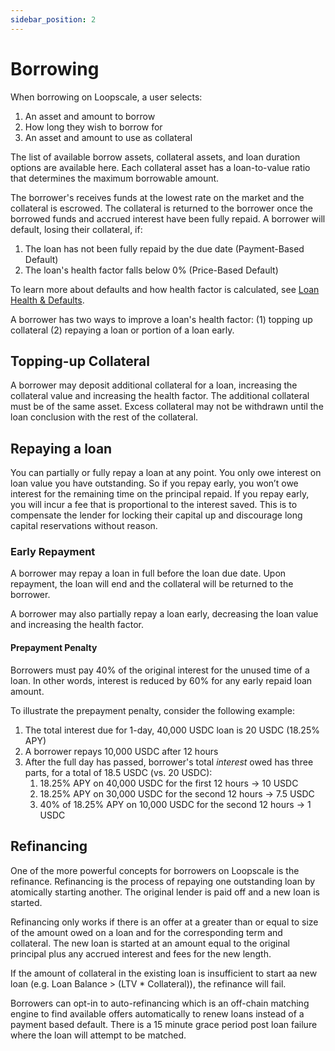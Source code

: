 ```yaml
---
sidebar_position: 2
---
```

# Borrowing
When borrowing on Loopscale, a user selects:
1. An asset and amount to borrow
2. How long they wish to borrow for
3. An asset and amount to use as collateral

The list of available borrow assets, collateral assets, and loan duration options are available here. Each collateral asset has a loan-to-value ratio that determines the maximum borrowable amount.

The borrower's receives funds at the lowest rate on the market and the collateral is escrowed. The collateral is returned to the borrower once the borrowed funds and accrued interest have been fully repaid. A borrower will default, losing their collateral, if:
1. The loan has not been fully repaid by the due date (Payment-Based Default)
2. The loan's health factor falls below 0% (Price-Based Default)

To learn more about defaults and how health factor is calculated, see [Loan Health & Defaults](/concepts/loopscale/loan-health-management).

A borrower has two ways to improve a loan's health factor: (1) topping up collateral (2) repaying a loan or portion of a loan early. 

## Topping-up Collateral
A borrower may deposit additional collateral for a loan, increasing the collateral value and increasing the health factor. The additional collateral must be of the same asset. Excess collateral may not be withdrawn until the loan conclusion with the rest of the collateral.

## Repaying a loan
You can partially or fully repay a loan at any point. You only owe interest on loan value you have outstanding. So if you repay early, you won’t owe interest for the remaining time on the principal repaid. If you repay early, you will incur a fee that is proportional to the interest saved. This is to compensate the lender for locking their capital up and discourage long capital reservations without reason.

### Early Repayment
A borrower may repay a loan in full before the loan due date. Upon repayment, the loan will end and the collateral will be returned to the borrower. 

A borrower may also partially repay a loan early, decreasing the loan value and increasing the health factor. 

#### Prepayment Penalty
Borrowers must pay 40% of the original interest for the unused time of a loan. In other words, interest is reduced by 60% for any early repaid loan amount.

To illustrate the prepayment penalty, consider the following example:
1. The total interest due for 1-day, 40,000 USDC loan is 20 USDC (18.25% APY)
2. A borrower repays 10,000 USDC after 12 hours
3. After the full day has passed, borrower's total *interest* owed has three parts, for a total of 18.5 USDC (vs. 20 USDC):
    1. 18.25% APY on 40,000 USDC for the first 12 hours -> 10 USDC
    2. 18.25% APY on 30,000 USDC for the second 12 hours -> 7.5 USDC
    3. 40% of 18.25% APY on 10,000 USDC for the second 12 hours -> 1 USDC

## Refinancing
One of the more powerful concepts for borrowers on Loopscale is the refinance. Refinancing is the process of repaying one outstanding loan by atomically starting another. The original lender is paid off and a new loan is started. 

<!--[Diagram: Existing loan, new cash coming off the book and going to the lender, loan getting transferred to a new lender]-->

Refinancing only works if there is an offer at a greater than or equal to size of the amount owed on a loan and for the corresponding term and collateral. The new loan is started at an amount equal to the original principal plus any accrued interest and fees for the new length. 

If the amount of collateral in the existing loan is insufficient to start aa new loan (e.g. Loan Balance > (LTV * Collateral)), the refinance will fail.

Borrowers can opt-in to auto-refinancing which is an off-chain matching engine to find available offers automatically to renew loans instead of a payment based default. There is a 15 minute grace period post loan failure where the loan will attempt to be matched.